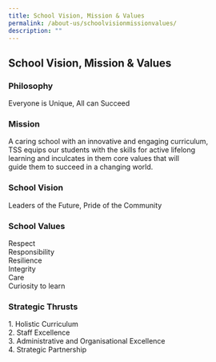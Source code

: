 ```yaml
---
title: School Vision, Mission & Values
permalink: /about-us/schoolvisionmissionvalues/
description: ""
---
```

## School Vision, Mission & Values



###  Philosophy 
Everyone is Unique, All can Succeed

### Mission
A caring school with an innovative and engaging curriculum,  
TSS equips our students with the skills for active lifelong  
learning and inculcates in them core values that will  
guide them to succeed in a changing world.

### School Vision
Leaders of the Future, Pride of the Community

### School Values
Respect  
Responsibility  
Resilience  
Integrity  
Care  
Curiosity to learn

### Strategic Thrusts
1\. Holistic Curriculum  
2\. Staff Excellence  
3. Administrative and Organisational Excellence  
4\. Strategic Partnership
